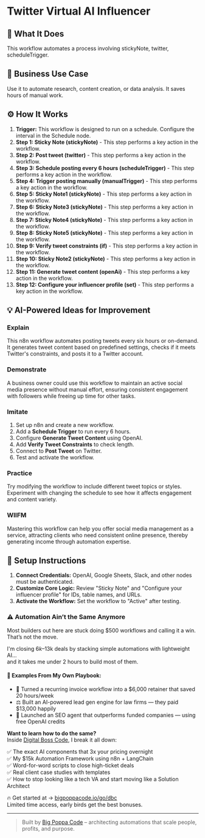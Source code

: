 # Twitter Virtual AI Influencer

## 🚀 What It Does
This workflow automates a process involving stickyNote, twitter, scheduleTrigger.

## 💼 Business Use Case
Use it to automate research, content creation, or data analysis. It saves hours of manual work.

## ⚙️ How It Works
1.  **Trigger:** This workflow is designed to run on a schedule. Configure the interval in the Schedule node.
2. **Step 1: Sticky Note (stickyNote)** - This step performs a key action in the workflow.
3. **Step 2: Post tweet (twitter)** - This step performs a key action in the workflow.
4. **Step 3: Schedule posting every 6 hours (scheduleTrigger)** - This step performs a key action in the workflow.
5. **Step 4: Trigger posting manually (manualTrigger)** - This step performs a key action in the workflow.
6. **Step 5: Sticky Note1 (stickyNote)** - This step performs a key action in the workflow.
7. **Step 6: Sticky Note3 (stickyNote)** - This step performs a key action in the workflow.
8. **Step 7: Sticky Note4 (stickyNote)** - This step performs a key action in the workflow.
9. **Step 8: Sticky Note5 (stickyNote)** - This step performs a key action in the workflow.
10. **Step 9: Verify tweet constraints (if)** - This step performs a key action in the workflow.
11. **Step 10: Sticky Note2 (stickyNote)** - This step performs a key action in the workflow.
12. **Step 11: Generate tweet content (openAi)** - This step performs a key action in the workflow.
13. **Step 12: Configure your influencer profile (set)** - This step performs a key action in the workflow.

## 💡 AI-Powered Ideas for Improvement
### Explain
This n8n workflow automates posting tweets every six hours or on-demand. It generates tweet content based on predefined settings, checks if it meets Twitter's constraints, and posts it to a Twitter account. 

### Demonstrate
A business owner could use this workflow to maintain an active social media presence without manual effort, ensuring consistent engagement with followers while freeing up time for other tasks.

### Imitate
1. Set up n8n and create a new workflow.
2. Add a **Schedule Trigger** to run every 6 hours.
3. Configure **Generate Tweet Content** using OpenAI.
4. Add **Verify Tweet Constraints** to check length.
5. Connect to **Post Tweet** on Twitter.
6. Test and activate the workflow.

### Practice
Try modifying the workflow to include different tweet topics or styles. Experiment with changing the schedule to see how it affects engagement and content variety.

### WIIFM
Mastering this workflow can help you offer social media management as a service, attracting clients who need consistent online presence, thereby generating income through automation expertise.

## 🔧 Setup Instructions
1. **Connect Credentials:** OpenAI, Google Sheets, Slack, and other nodes must be authenticated.
2. **Customize Core Logic:** Review "Sticky Note" and "Configure your influencer profile" for IDs, table names, and URLs.
3. **Activate the Workflow:** Set the workflow to "Active" after testing.

### ⚠️ Automation Ain’t the Same Anymore

Most builders out here are stuck doing $500 workflows and calling it a win.  
That’s not the move.  

I'm closing $6k–$13k deals by stacking simple automations with lightweight AI...  
and it takes me under 2 hours to build most of them.

#### 🧠 Examples From My Own Playbook:
- 🔁 Turned a recurring invoice workflow into a $6,000 retainer that saved 20 hours/week  
- ⚖️ Built an AI-powered lead gen engine for law firms — they paid $13,000 happily  
- 🚀 Launched an SEO agent that outperforms funded companies — using free OpenAI credits  

**Want to learn how to do the same?**  
Inside [Digital Boss Code](https://bigpoppacode.io/go/dbc), I break it all down:

✅ The exact AI components that 3x your pricing overnight  
✅ My $15k Automation Framework using n8n + LangChain  
✅ Word-for-word scripts to close high-ticket deals  
✅ Real client case studies with templates  
✅ How to stop looking like a tech VA and start moving like a Solution Architect  

🔥 Get started at → [bigpoppacode.io/go/dbc](https://bigpoppacode.io/go/dbc)  
Limited time access, early birds get the best bonuses.

---
> Built by [Big Poppa Code](https://bigpoppacode.io) – architecting automations that scale people, profits, and purpose.
